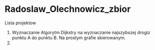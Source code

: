 # Radoslaw_Olechnowicz_zbior
Lista projektow
1. Wyznaczanie
    Algorytm Dijkstry na wyznaczanie najszybszej drogiz punktu A do punktu B. Na prostym grafie skierowanym.
2. 
